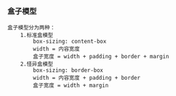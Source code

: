 ### 盒子模型
    盒子模型分为两种：
        1.标准盒模型
            box-sizing: content-box
            width = 内容宽度
            盒子宽度 = width + padding + border + margin
        2.怪异盒模型
            box-sizing: border-box
            width = 内容宽度 + padding + border
            盒子宽度 = width + margin